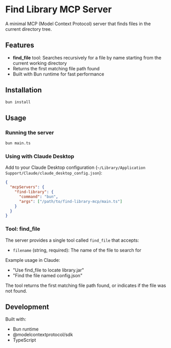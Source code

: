 # Find Library MCP Server

A minimal MCP (Model Context Protocol) server that finds files in the current directory tree.

## Features

- **find_file** tool: Searches recursively for a file by name starting from the current working directory
- Returns the first matching file path found
- Built with Bun runtime for fast performance

## Installation

```bash
bun install
```

## Usage

### Running the server

```bash
bun main.ts
```

### Using with Claude Desktop

Add to your Claude Desktop configuration (`~/Library/Application Support/Claude/claude_desktop_config.json`):

```json
{
  "mcpServers": {
    "find-library": {
      "command": "bun",
      "args": ["/path/to/find-library-mcp/main.ts"]
    }
  }
}
```

### Tool: find_file

The server provides a single tool called `find_file` that accepts:

- `filename` (string, required): The name of the file to search for

Example usage in Claude:

- "Use find_file to locate library.jar"
- "Find the file named config.json"

The tool returns the first matching file path found, or indicates if the file was not found.

## Development

Built with:

- Bun runtime
- @modelcontextprotocol/sdk
- TypeScript
